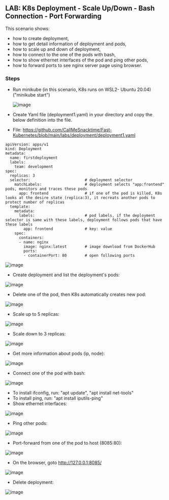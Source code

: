 ## LAB: K8s Deployment - Scale Up/Down - Bash Connection - Port Forwarding

This scenario shows:
- how to create deployment,
- how to get detail information of deployment and pods,
- how to scale up and down of deployment,
- how to connect to the one of the pods with bash,
- how to show ethernet interfaces of the pod and ping other pods,
- how to forward ports to see nginx server page using browser.

### Steps

- Run minikube  (in this scenario, K8s runs on WSL2- Ubuntu 20.04) ("minikube start")

  ![image](https://user-images.githubusercontent.com/10358317/153183333-371fe598-d5a4-4b86-9b5d-9e33f35063cc.png)
  
- Create Yaml file (deployment1.yaml) in your directory and copy the below definition into the file.
- File: https://github.com/CallMeSnacktime/Fast-Kubernetes/blob/main/labs/deployment/deployment1.yaml

```
apiVersion: apps/v1
kind: Deployment
metadata:
  name: firstdeployment
  labels:
    team: development
spec:
  replicas: 3
  selector:                        # deployment selector
    matchLabels:                   # deployment selects "app:frontend" pods, monitors and traces these pods 
      app: frontend                # if one of the pod is killed, K8s looks at the desire state (replica:3), it recreats another pods to protect number of replicas
  template:
    metadata:
      labels:                      # pod labels, if the deployment selector is same with these labels, deployment follows pods that have these labels         
        app: frontend              # key: value        
    spec:                                   
      containers:
      - name: nginx                
        image: nginx:latest        # image download from DockerHub
        ports:
        - containerPort: 80        # open following ports
```

![image](https://user-images.githubusercontent.com/10358317/154119883-5ffcaaaa-572e-427e-b6d6-65e3a8723121.png)


- Create deployment and list the deployment's pods:

![image](https://user-images.githubusercontent.com/10358317/153439583-c445b070-ac27-4838-8943-466261abf635.png)

- Delete one of the pod, then K8s automatically creates new pod:

![image](https://user-images.githubusercontent.com/10358317/153440362-a95dbc41-2cc0-4ec6-8830-8924f3c4a2f7.png)

- Scale up to 5 replicas:

![image](https://user-images.githubusercontent.com/10358317/153440932-39f98de1-c129-4d7d-a4e6-79acbed070ea.png)

- Scale down to 3 replicas:

![image](https://user-images.githubusercontent.com/10358317/153441111-558460c7-e35e-4db3-9028-50b6c9149043.png)

- Get more information about pods (ip, node):

![image](https://user-images.githubusercontent.com/10358317/153442941-da17b07e-ad14-49ae-84b3-d9902535f9a7.png)


- Connect one of the pod with bash:

![image](https://user-images.githubusercontent.com/10358317/153442294-efb4dfa5-0753-404c-b1bf-896a8d8ed436.png)

- To install ifconfig, run: "apt update", "apt install net-tools"
- To install ping, run: "apt install iputils-ping"
- Show ethernet interfaces:

![image](https://user-images.githubusercontent.com/10358317/153442647-32ea74cd-dd46-4631-b896-f90ec1afb1a3.png)

- Ping other pods:

![image](https://user-images.githubusercontent.com/10358317/153443214-d0e3dc55-e4ef-449a-8b9e-35a45ecb2675.png)

- Port-forward from one of the pod to host (8085:80):

![image](https://user-images.githubusercontent.com/10358317/153443668-18071c34-0e80-4ecd-a3e9-ae9570bd9d7d.png)

- On the browser, goto http://127.0.0.1:8085/

![image](https://user-images.githubusercontent.com/10358317/153443803-709fdf31-7d16-4268-a1f1-8fc822abc471.png)

- Delete deployment:

![image](https://user-images.githubusercontent.com/10358317/153444098-e52f2cde-3fd2-4606-b68c-89e6f9194398.png)

